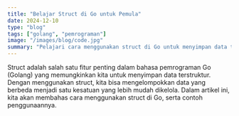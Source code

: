 ```yaml
---
title: "Belajar Struct di Go untuk Pemula"
date: 2024-12-10
type: "blog"
tags: ["golang", "pemrograman"]
image: "/images/blog/code.jpg"
summary: "Pelajari cara menggunakan struct di Go untuk menyimpan data terstruktur. Cocok untuk developer pemula yang ingin memahami konsep ini."
---
```


Struct adalah salah satu fitur penting dalam bahasa pemrograman Go (Golang) yang memungkinkan kita untuk menyimpan data terstruktur. Dengan menggunakan struct, kita bisa mengelompokkan data yang berbeda menjadi satu kesatuan yang lebih mudah dikelola. Dalam artikel ini, kita akan membahas cara menggunakan struct di Go, serta contoh penggunaannya.

